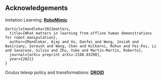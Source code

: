 ## Acknowledgements

Imitation Learning: [<b>RoboMimic</b>](https://robomimic.github.io/docs/introduction/overview.html)
```
@article{mandlekar2021matters,
  title={What matters in learning from offline human demonstrations for robot manipulation},
  author={Mandlekar, Ajay and Xu, Danfei and Wong, Josiah and Nasiriany, Soroush and Wang, Chen and Kulkarni, Rohun and Fei-Fei, Li and Savarese, Silvio and Zhu, Yuke and Martín-Martín, Roberto},
  journal={arXiv preprint arXiv:2108.03298},
  year={2021}
}
```

Oculus teleop policy and transformations: [<b>DROID</b>](https://github.com/AlexanderKhazatsky/R2D2/tree/main)

<!-- ```
Website: SIRIUS
```
@inproceedings{liu2022robot,
    title = {Robot Learning on the Job: Human-in-the-Loop Autonomy and Learning During Deployment},
    author = {Huihan Liu and Soroush Nasiriany and Lance Zhang and Zhiyao Bao and Yuke Zhu},
    booktitle = {Robotics: Science and Systems (RSS)},
    year = {2023}
}
``` -->